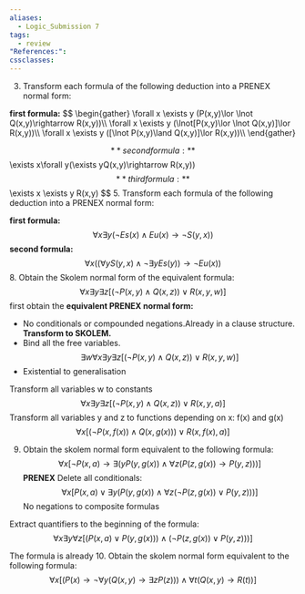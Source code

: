 ```yaml
---
aliases:
  - Logic_Submission 7
tags:
  - review
"References:": 
cssclasses:
---
```

3.  Transform each formula of the following deduction into a PRENEX normal form:

**first formula:**
$$
\begin{gather}
\forall x \exists y (P(x,y)\lor \lnot Q(x,y)\rightarrow R(x,y))\\\\
\forall x \exists y (\lnot[P(x,y)\lor \lnot Q(x,y)]\lor R(x,y))\\\\
\forall x \exists y ([\lnot P(x,y)\land  Q(x,y)]\lor R(x,y))\\\\
\end{gather}

$$
**second formula:**
$$
\exists x\forall y(\exists yQ(x,y)\rightarrow R(x,y))
$$
**third formula:**
$$
\exists x \exists y R(x,y)
$$
5. Transform each formula of the following deduction into a PRENEX normal form:

**first formula:**
$$
\forall x \exists y(\lnot Es(x)\land Eu(x) \rightarrow \lnot S(y,x))
$$
**second formula:**
$$
\forall x ((\forall y S(y,x) \land \lnot \exists yEs(y))\rightarrow \lnot Eu(x))
$$
8. Obtain the Skolem normal form of the equivalent formula: 
$$
\forall x \exists y \exists z [(\lnot P(x,y)\land Q(x,z))\lor R(x,y,w)]
$$
first obtain the **equivalent PRENEX normal form:**
+ No conditionals or compounded negations.Already in a clause structure. **Transform to SKOLEM.** 
+ Bind all the free variables. 
$$
\exists w \forall x \exists y \exists z  [(\lnot P(x,y)\land Q(x,z))\lor R(x,y,w)]
$$
+ Existential to generalisation 

Transform all variables w to constants
$$
 \forall x \exists y \exists z  [(\lnot P(x,y)\land Q(x,z))\lor R(x,y,a)]
$$
 Transform all variables y and z to functions depending on x: f(x) and g(x)
$$
\forall x [(\lnot P(x,f(x))\land Q(x,g(x)))\lor R(x,f(x),a)]
$$

9. Obtain the skolem normal form equivalent to the following formula: 
$$
\forall x [\lnot P(x,a)\rightarrow \exists( yP(y,g(x))\land \forall z (P(z,g(x)) \rightarrow P(y,z)))]
$$
**PRENEX**
Delete all conditionals: 
$$
\forall x [P(x,a)\lor \exists y(P(y,g(x))\land \forall z (\lnot P(z,g(x)) \lor P(y,z)))]
$$
No negations to composite formulas 

Extract quantifiers to the beginning of the formula:
$$
\forall x  \exists y \forall z[( P(x,a)\lor P(y,g(x)))\land (\lnot P(z,g(x)) \lor P(y,z)))]
$$



The formula is already 
10. Obtain the skolem normal form equivalent to the following formula:
$$
\forall x [(P(x)\rightarrow \lnot \forall y (Q(x,y)\rightarrow \exists zP(z))) \land \forall t(Q(x,y)\rightarrow R(t))]
$$
